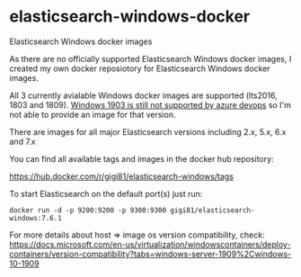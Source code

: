 # elasticsearch-windows-docker
Elasticsearch Windows docker images

As there are no officially supported Elasticsearch Windows docker images, I created my own docker reposiotory for Elasticsearch Windows docker images.

All 3 currently avialable Windows docker images are supported (lts2016, 1803 and 1809).
[Windows 1903 is still not supported by azure devops](https://github.com/microsoft/azure-pipelines-image-generation/pull/1079) so I'm not able to provide an image for that version.

There are images for all major Elasticsearch versions including  2.x, 5.x, 6.x and 7.x

You can find all available tags and images in the docker hub repository:

https://hub.docker.com/r/gigi81/elasticsearch-windows/tags

To start Elasticsearch on the default port(s) just run:

```
docker run -d -p 9200:9200 -p 9300:9300 gigi81/elasticsearch-windows:7.6.1
```

For more details about host => image os version compatibility, check:
https://docs.microsoft.com/en-us/virtualization/windowscontainers/deploy-containers/version-compatibility?tabs=windows-server-1909%2Cwindows-10-1909
